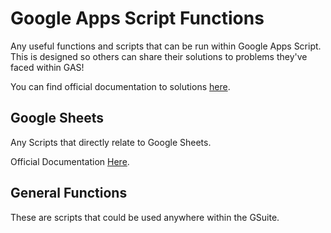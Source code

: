 # Google Apps Script Functions
Any useful functions and scripts that can be run within Google Apps Script. This is designed so others can share their solutions to problems they've faced within GAS! 

You can find official documentation to solutions [here](https://developers.google.com/apps-script).


## Google Sheets
Any Scripts that directly relate to Google Sheets.

Official Documentation [Here](https://developers.google.com/apps-script/reference/spreadsheet).

## General Functions
These are scripts that could be used anywhere within the GSuite.
